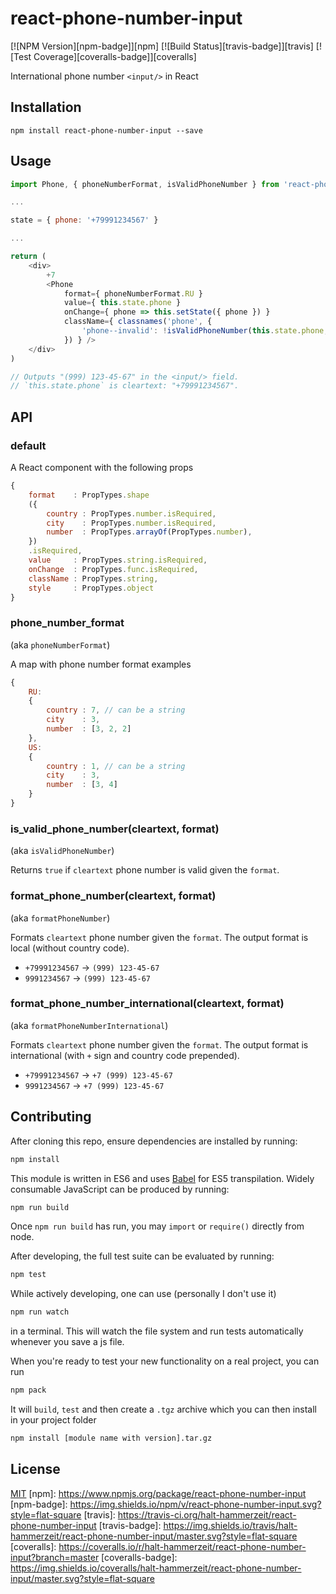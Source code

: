 # react-phone-number-input

[![NPM Version][npm-badge]][npm]
[![Build Status][travis-badge]][travis]
[![Test Coverage][coveralls-badge]][coveralls]

International phone number `<input/>` in React

## Installation

```
npm install react-phone-number-input --save
```

## Usage

```js
import Phone, { phoneNumberFormat, isValidPhoneNumber } from 'react-phone-number-input'

...

state = { phone: '+79991234567' }

...

return (
	<div>
		+7
		<Phone
			format={ phoneNumberFormat.RU }
			value={ this.state.phone }
			onChange={ phone => this.setState({ phone }) }
			className={ classnames('phone', {
				'phone--invalid': !isValidPhoneNumber(this.state.phone, phoneNumberFormat.RU)
			}) } />
	</div>
)

// Outputs "(999) 123-45-67" in the <input/> field.
// `this.state.phone` is cleartext: "+79991234567".
```

## API

### default

A React component with the following props

```js
{
	format    : PropTypes.shape
	({
		country : PropTypes.number.isRequired,
		city    : PropTypes.number.isRequired,
		number  : PropTypes.arrayOf(PropTypes.number),
	})
	.isRequired,
	value     : PropTypes.string.isRequired,
	onChange  : PropTypes.func.isRequired,
	className : PropTypes.string,
	style     : PropTypes.object
}
```

### phone_number_format

(aka `phoneNumberFormat`)

A map with phone number format examples

```js
{
	RU:
	{
		country : 7, // can be a string
		city    : 3,
		number  : [3, 2, 2]
	},
	US:
	{
		country : 1, // can be a string
		city    : 3,
		number  : [3, 4]
	}
}
```

### is_valid_phone_number(cleartext, format)

(aka `isValidPhoneNumber`)

Returns `true` if `cleartext` phone number is valid given the `format`.

### format_phone_number(cleartext, format)

(aka `formatPhoneNumber`)

Formats `cleartext` phone number given the `format`. The output format is local (without country code).

 * `+79991234567` → `(999) 123-45-67`
 * `9991234567` → `(999) 123-45-67`

### format_phone_number_international(cleartext, format)

(aka `formatPhoneNumberInternational`)

Formats `cleartext` phone number given the `format`. The output format is international (with `+` sign and country code prepended).

 * `+79991234567` → `+7 (999) 123-45-67`
 * `9991234567` → `+7 (999) 123-45-67`

## Contributing

After cloning this repo, ensure dependencies are installed by running:

```sh
npm install
```

This module is written in ES6 and uses [Babel](http://babeljs.io/) for ES5
transpilation. Widely consumable JavaScript can be produced by running:

```sh
npm run build
```

Once `npm run build` has run, you may `import` or `require()` directly from
node.

After developing, the full test suite can be evaluated by running:

```sh
npm test
```

While actively developing, one can use (personally I don't use it)

```sh
npm run watch
```

in a terminal. This will watch the file system and run tests automatically 
whenever you save a js file.

When you're ready to test your new functionality on a real project, you can run

```sh
npm pack
```

It will `build`, `test` and then create a `.tgz` archive which you can then install in your project folder

```sh
npm install [module name with version].tar.gz
```

## License

[MIT](LICENSE)
[npm]: https://www.npmjs.org/package/react-phone-number-input
[npm-badge]: https://img.shields.io/npm/v/react-phone-number-input.svg?style=flat-square
[travis]: https://travis-ci.org/halt-hammerzeit/react-phone-number-input
[travis-badge]: https://img.shields.io/travis/halt-hammerzeit/react-phone-number-input/master.svg?style=flat-square
[coveralls]: https://coveralls.io/r/halt-hammerzeit/react-phone-number-input?branch=master
[coveralls-badge]: https://img.shields.io/coveralls/halt-hammerzeit/react-phone-number-input/master.svg?style=flat-square
